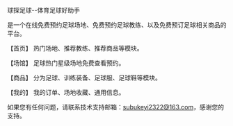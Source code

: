 球探足球--体育足球好助手

是一个在线免费预约足球场地、免费预约足球教练、以及免费预订足球相关商品的平台。

【首页】 热门场地、推荐教练、推荐商品等模块。

【场馆】 足球热门星级场地免费查看预约。

【商品】 分为足球、训练装备、足球服、足球鞋等模块。

【我的】 我的订单、场地收藏、通用信息。

如果您有任何问题，请联系技术支持邮箱：subukeyi2322@163.com，感谢您的支持。
